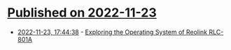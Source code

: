 # [Published on 2022-11-23](index.md)

* [2022-11-23, 17:44:38](https://lobste.rs/s/jhgo7t/exploring_operating_system_reolink_rlc) - [Exploring the Operating System of Reolink RLC-801A](https://serhack.me/articles/operating-system-reolink-rlc-810-a/)
